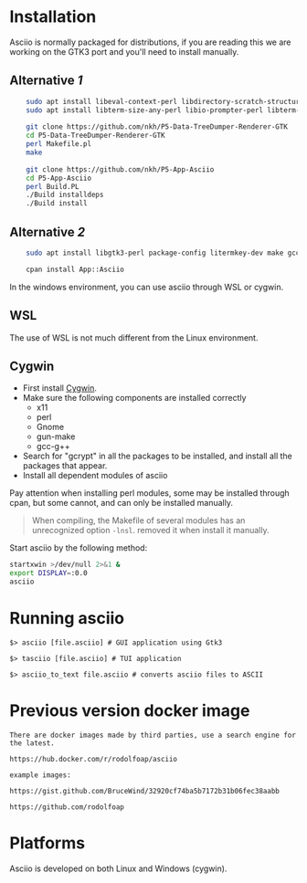 # Installation

Asciio is normally packaged for distributions, if you are reading this we are
working on the GTK3 port and you'll need to install manually.

## Alternative *1*

```bash
    sudo apt install libeval-context-perl libdirectory-scratch-structured-perl libfile-homedir-perl libgtk3-perl
    sudo apt install libterm-size-any-perl libio-prompter-perl libterm-termkey-perl
    
    git clone https://github.com/nkh/P5-Data-TreeDumper-Renderer-GTK
    cd P5-Data-TreeDumper-Renderer-GTK
    perl Makefile.pl
    make
    
    git clone https://github.com/nkh/P5-App-Asciio
    cd P5-App-Asciio
    perl Build.PL
    ./Build installdeps 
    ./Build install
```

## Alternative *2*

```bash
    sudo apt install libgtk3-perl package-config litermkey-dev make gcc

    cpan install App::Asciio

```

In the windows environment, you can use asciio through WSL or cygwin.

## WSL

The use of WSL is not much different from the Linux environment.

## Cygwin

- First install [Cygwin](https://www.cygwin.com/).
- Make sure the following components are installed correctly
   - x11
   - perl
   - Gnome
   - gun-make
   - gcc-g++
- Search for "gcrypt" in all the packages to be installed, and install all 
  the packages that appear.
- Install all dependent modules of asciio

Pay attention when installing perl modules, some may be installed through 
cpan, but some cannot, and can only be installed manually.

>When compiling, the Makefile of several modules has an unrecognized option 
`-lnsl`. removed it when install it manually.

Start asciio by the following method:

```bash
startxwin >/dev/null 2>&1 &
export DISPLAY=:0.0
asciio
```




# Running asciio

    $> asciio [file.asciio] # GUI application using Gtk3

    $> tasciio [file.asciio] # TUI application

    $> asciio_to_text file.asciio # converts asciio files to ASCII

# Previous version docker image

    There are docker images made by third parties, use a search engine for
    the latest.

    https://hub.docker.com/r/rodolfoap/asciio

    example images:

    https://gist.github.com/BruceWind/32920cf74ba5b7172b31b06fec38aabb

    https://github.com/rodolfoap

# Platforms

Asciio is developed on both Linux and Windows (cygwin).
